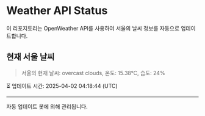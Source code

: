 
# Weather API Status

이 리포지토리는 OpenWeather API를 사용하여 서울의 날씨 정보를 자동으로 업데이트합니다.

## 현재 서울 날씨
> 서울의 현재 날씨: overcast clouds, 온도: 15.38°C, 습도: 24%

⏳ 업데이트 시간: 2025-04-02 04:18:44 (UTC)

---
자동 업데이트 봇에 의해 관리됩니다.
